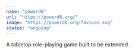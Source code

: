 ```yaml
---
name: "powerd6"
url: "https://powerd6.org/"
image: "https://powerd6.org/favicon.svg"
status: "ongoing"
---
```

A tabletop role-playing game built to be extended.